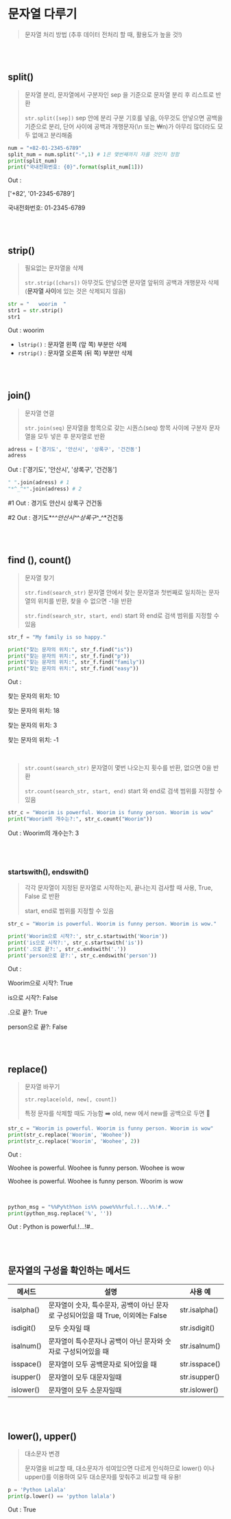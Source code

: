 # 문자열 다루기

> 문자열 처리 방법 (추후 데이터 전처리 할 때, 활용도가 높을 것!)

<br>

<br>

## split()

> 문자열 분리, 문자열에서 구분자인 sep 을 기준으로 문자열 분리 후 리스트로 반환
>
> `str.split([sep])` sep 안에 분리 구분 기호를 넣음, 아무것도 안넣으면 공백을 기준으로 분리, 단어 사이에 공백과 개행문자(\n 또는 ₩n)가 아무리 많더라도 모두 없애고 분리해줌

```python
num = "+82-01-2345-6789"
split_num = num.split("-",1) # 1은 몇번째까지 자를 것인지 정함
print(split_num)
print("국내전화번호: {0}".format(split_num[1]))
```

Out : 

['+82', '01-2345-6789'] 

국내전화번호: 01-2345-6789

<br>

<br>

## strip()

> 필요없는 문자열을 삭제
>
> `str.strip([chars])` 아무것도 안넣으면 문자열 앞뒤의 공백과 개행문자 삭제 (**문자열 사이**에 있는 것은 삭제되지 않음)

```python
str = "   woorim  "
str1 = str.strip()
str1
```

Out : woorim

* `lstrip()` : 문자열 왼쪽 (앞 쪽) 부분만 삭제
* `rstrip()` : 문자열 오른쪽 (뒤 쪽) 부분만 삭제

<br>

<br>

## join()

> 문자열 연결
>
> `str.join(seq)` 문자열을 항목으로 갖는 시퀀스(seq) 항목 사이에 구분자 문자열을 모두 넣은 후 문자열로 반환

```python
adress = ['경기도', '안산시', '상록구', '건건동']
adress
```

Out : ['경기도', '안산시', '상록구', '건건동']

```python
" ".join(adress) # 1
"*^_^*".join(adress) # 2
```

#1 Out : 경기도 안산시 상록구 건건동

#2 Out : 경기도*^_^*안산시*^_^*상록구*^_^*건건동

<br>

<br>

## find (), count()

> 문자열 찾기
>
> `str.find(search_str)` 문자열 안에서 찾는 문자열과 첫번째로 일치하는 문자열의 위치를 반환, 찾을 수 없으면 -1을 반환
>
> `str.find(search_str, start, end)` start 와 end로 검색 범위를 지정할 수 있음

```python
str_f = "My family is so happy."

print("찾는 문자의 위치:", str_f.find("is"))
print("찾는 문자의 위치:", str_f.find("p"))
print("찾는 문자의 위치:", str_f.find("family"))
print("찾는 문자의 위치:", str_f.find("easy"))
```

Out : 

찾는 문자의 위치: 10 

찾는 문자의 위치: 18 

찾는 문자의 위치: 3 

찾는 문자의 위치: -1

<br>

> `str.count(search_str)` 문자열이 몇번 나오는지 횟수를 반환, 없으면 0을 반환
>
> `str.count(search_str, start, end)` start 와 end로 검색 범위를 지정할 수 있음 

```python
str_c = "Woorim is powerful. Woorim is funny person. Woorim is wow"
print("Woorim의 개수는?:", str_c.count("Woorim"))
```

Out : Woorim의 개수는?: 3

<br>

<br>

### startswith(), endswith()

> 각각 문자열이 지정된 문자열로 시작하는지, 끝나는지 검사할 때 사용, True, False 로 반환
>
> start, end로 범위를 지정할 수 있음

```python
str_c = "Woorim is powerful. Woorim is funny person. Woorim is wow."

print('Woorim으로 시작?:', str_c.startswith('Woorim'))
print('is으로 시작?:', str_c.startswith('is'))
print('.으로 끝?:', str_c.endswith('.'))
print('person으로 끝?:', str_c.endswith('person'))
```

Out : 

Woorim으로 시작?: True 

is으로 시작?: False 

.으로 끝?: True 

person으로 끝?: False

<br>

<br>

## replace()

> 문자열 바꾸기
>
> `str.replace(old, new[, count])` 
>
> 특정 문자를 삭제할 때도 가능함 ➡️ old, new 에서 new를 공백으로 두면 🤩

```python
str_c = "Woorim is powerful. Woorim is funny person. Woorim is wow"
print(str_c.replace('Woorim', 'Woohee'))
print(str_c.replace('Woorim', 'Woohee', 2))
```

Out : 

Woohee is powerful. Woohee is funny person. Woohee is wow 

Woohee is powerful. Woohee is funny person. Woorim is wow

<br>

```python
python_msg = "%%Py%th%on is%% powe%%%rful.!...%%!#.."
print(python_msg.replace('%', ''))
```

Out : Python is powerful.!...!#..

<br>

<br>

## 문자열의 구성을 확인하는 메서드

| 메서드    | 설명                                                         | 사용 예       |
| --------- | ------------------------------------------------------------ | ------------- |
| isalpha() | 문자열이 숫자, 특수문자, 공백이 아닌 문자로 구성되어있을 때 True, 이외에는 False | str.isalpha() |
| isdigit() | 모두 숫자일 때                                               | str.isdigit() |
| isalnum() | 문자열이 특수문자나 공백이 아닌 문자와 숫자로 구성되어있을 때 | str.isalnum() |
| isspace() | 문자열이 모두 공백문자로 되어있을 때                         | str.isspace() |
| isupper() | 문자열이 모두 대문자일때                                     | str.isupper() |
| islower() | 문자열이 모두 소문자일때                                     | str.islower() |

<br>

<br>

## lower(), upper()

> 대소문자 변경
>
> 문자열을 비교할 때, 대소문자가 섞여있으면 다르게 인식하므로 lower() 이나 upper()를 이용하여 모두 대소문자를 맞춰주고 비교할 때 유용!

```python
p = 'Python Lalala'
print(p.lower() == 'python lalala')
```

Out : True

